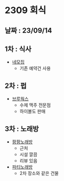 # 2309 회식

## 날짜 : 23/09/14

## 1차 : 식사
- [네모집](https://blog.naver.com/quattroher/221331832463)
    - 기존 예약건 사용

## 2차 : 펍
- [브루웍스](https://blog.naver.com/PostView.nhn?blogId=rudwn3505&logNo=223197543075&redirect=Dlog&widgetTypeCall=true)
  - 수제 맥주 전문점
  - 하이볼도 판매

## 3차 : 노래방
- [팡팡노래방](https://m.blog.naver.com/rlavlftmd/222907160666)
  - 근처
  - 시설 깔끔
  - 리뷰 있음
- [파티노래방](https://m.place.naver.com/place/33330801/home?entry=ple)
  - 2차 장소와 같은 건물
